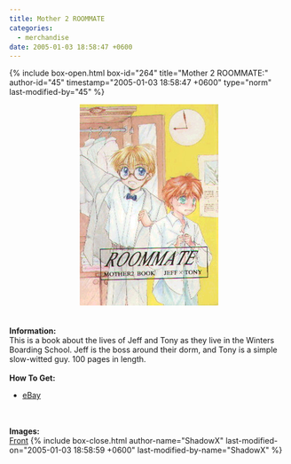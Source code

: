 ```yaml
---
title: Mother 2 ROOMMATE
categories:
  - merchandise
date: 2005-01-03 18:58:47 +0600
---
```

{% include box-open.html box-id="264" title="Mother 2 ROOMMATE:" author-id="45" timestamp="2005-01-03 18:58:47 +0600" type="norm" last-modified-by="45" %}
	<center>
	<img src="/merchandise/images/roommate_title.jpg" border="0" alt="Mother 2 ROOMMATE" />
	</center>
	<br /><br />
	<b>Information:</b>
	<br />
	This is a book about the lives of Jeff and Tony as they live in the Winters
	Boarding School.  Jeff is the boss around their dorm,
	and Tony is a simple slow-witted guy.  100 pages in length.
	<br /><br />
	<b>How To Get:</b>
	<br />
	<ul>
	<li><a href="http://www.ebay.com">eBay</a></li>
	</ul>
	<br /><br />
	<b>Images:</b>
	<br />
	<a href="/merchandise/images/roommate1.jpg">Front</a>
{% include box-close.html author-name="ShadowX" last-modified-on="2005-01-03 18:58:59 +0600" last-modified-by-name="ShadowX" %}
